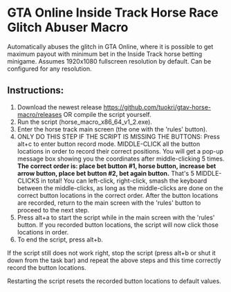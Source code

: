 # GTA Online Inside Track Horse Race Glitch Abuser Macro

Automatically abuses the glitch in GTA Online, where it is possible to get maximum payout with minimum bet in the Inside Track horse betting minigame. Assumes 1920x1080 fullscreen resolution by default. Can be configured for any resolution.


## Instructions:
1. Download the newest release https://github.com/tuokri/gtav-horse-macro/releases OR compile the script yourself.
2. Run the script (horse_macro_x86_64_v1_2.exe).
3. Enter the horse track main screen (the one with the 'rules' button).
4. ONLY DO THIS STEP IF THE SCRIPT IS MISSING THE BUTTONS: Press alt+c to enter button record mode. MIDDLE-CLICK all the button locations in order to record their correct positions. You will get a pop-up message box showing you the coordinates after middle-clicking 5 times. **The correct order is: place bet button #1, horse button, increase bet arrow button, place bet button #2, bet again button.** That's 5 MIDDLE-CLICKS in total! You can left-click, right-click, smash the keyboard between the middle-clicks, as long as the middle-clicks are done on the correct button locations in the correct order. After the button locations are recorded, return to the main screen with the 'rules' button to proceed to the next step.
5. Press alt+a to start the script while in the main screen with the 'rules' button. If you recorded button locations, the script will now click those locations in order.
6. To end the script, press alt+b.


If the script still does not work right, stop the script (press alt+b or shut it down from the task bar) and repeat the above steps and this time correctly record the button locations.

Restarting the script resets the recorded button locations to default values.
